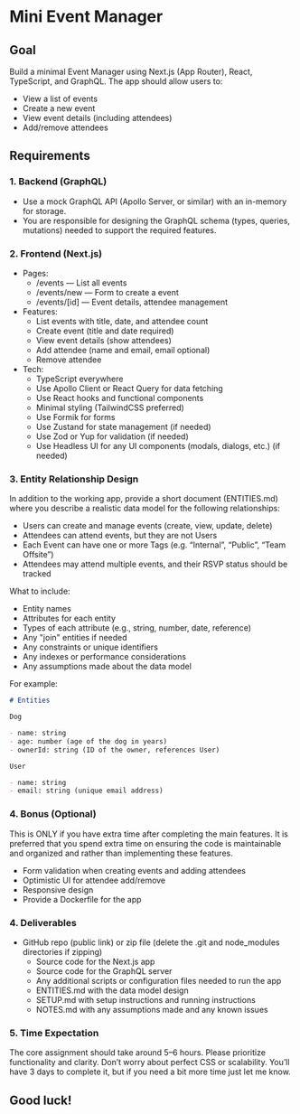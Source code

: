 # Mini Event Manager

## Goal

Build a minimal Event Manager using Next.js (App Router), React, TypeScript, and GraphQL. The app should allow users to:

- View a list of events
- Create a new event
- View event details (including attendees)
- Add/remove attendees

## Requirements

### 1. Backend (GraphQL)

- Use a mock GraphQL API (Apollo Server, or similar) with an in-memory for storage.
- You are responsible for designing the GraphQL schema (types, queries, mutations) needed to support the required features.

### 2. Frontend (Next.js)

- Pages:
  - /events — List all events
  - /events/new — Form to create a event
  - /events/[id] — Event details, attendee management
- Features:
  - List events with title, date, and attendee count
  - Create event (title and date required)
  - View event details (show attendees)
  - Add attendee (name and email, email optional)
  - Remove attendee
- Tech:
  - TypeScript everywhere
  - Use Apollo Client or React Query for data fetching
  - Use React hooks and functional components
  - Minimal styling (TailwindCSS preferred)
  - Use Formik for forms
  - Use Zustand for state management (if needed)
  - Use Zod or Yup for validation (if needed)
  - Use Headless UI for any UI components (modals, dialogs, etc.) (if needed)

### 3. Entity Relationship Design

In addition to the working app, provide a short document (ENTITIES.md) where you
describe a realistic data model for the following relationships:

- Users can create and manage events (create, view, update, delete)
- Attendees can attend events, but they are not Users
- Each Event can have one or more Tags (e.g. “Internal”, “Public”, “Team Offsite”)
- Attendees may attend multiple events, and their RSVP status should be tracked

What to include:

- Entity names
- Attributes for each entity
- Types of each attribute (e.g., string, number, date, reference)
- Any "join" entities if needed
- Any constraints or unique identifiers
- Any indexes or performance considerations
- Any assumptions made about the data model

For example:

```markdown
# Entities

Dog

- name: string
- age: number (age of the dog in years)
- ownerId: string (ID of the owner, references User)

User

- name: string
- email: string (unique email address)
```

### 4. Bonus (Optional)

This is ONLY if you have extra time after completing the main features. It is preferred that you spend extra time on ensuring the code is maintainable and organized and rather than implementing these features.

- Form validation when creating events and adding attendees
- Optimistic UI for attendee add/remove
- Responsive design
- Provide a Dockerfile for the app

### 4. Deliverables

- GitHub repo (public link) or zip file (delete the .git and node_modules directories if zipping)
  - Source code for the Next.js app
  - Source code for the GraphQL server
  - Any additional scripts or configuration files needed to run the app
  - ENTITIES.md with the data model design
  - SETUP.md with setup instructions and running instructions
  - NOTES.md with any assumptions made and any known issues

### 5. Time Expectation

The core assignment should take around 5–6 hours. Please prioritize functionality and clarity. Don’t worry about perfect CSS or scalability. You’ll have 3 days to complete it, but if you need a bit more time just let me know.

## Good luck!
